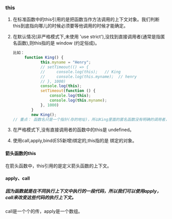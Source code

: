 ### this

1. 在标准函数中的this引用的是把函数当作方法调用的上下文对象。我们判断this到底指向哪儿的时候必须要等他调用的时候才能确定。

2. 在默认情况(非严格模式下,未使用 'use strict'),没找到直接调用者(通常是指匿名函数),则this指的是 window (约定俗成)。

   ```js
   比如：
   		function King() {
               this.myname = "Henry";
               // setTimeout(() => {
               //     console.log(this);   // King
               //     console.log(this.myname);  // henry
               // }, 1000)
               console.log(this);
               setTimeout(function () {
                   console.log(this);
                   console.log(this.myname);
               }, 1000)
           }
           new King();
   // 重点： 函数名只是一个指针(存的地址)，所以King里面的匿名函数没有明确的调用者，不会绑定到对象上，this会默认指向window.
   ```

   

3. 在严格模式下,没有直接调用者的函数中的this是 undefined。

4. 使用call,apply,bind(ES5新增)绑定的,this指的是 绑定的对象。

#### 箭头函数的this

在箭头函数中，this引用的是定义箭头函数的上下文。

#### apply、call

##### 因为函数就是在不同执行上下文中执行的一段代码，所以我们可以使用apply，call来改变这些代码的执行上下文。

call是一个个的传，apply是一个数组。